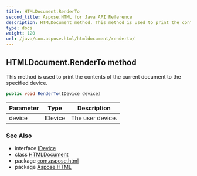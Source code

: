 ```yaml
---
title: HTMLDocument.RenderTo
second_title: Aspose.HTML for Java API Reference
description: HTMLDocument method. This method is used to print the contents of the current document to the specified device
type: docs
weight: 120
url: /java/com.aspose.html/htmldocument/renderto/
---
```

## HTMLDocument.RenderTo method

This method is used to print the contents of the current document to the specified device.

```java
public void RenderTo(IDevice device)
```

| Parameter | Type | Description |
| --- | --- | --- |
| device | IDevice | The user device. |

### See Also

* interface [IDevice](../../../com.aspose.html.rendering/idevice/)
* class [HTMLDocument](../)
* package [com.aspose.html](../../htmldocument/)
* package [Aspose.HTML](../../../)
